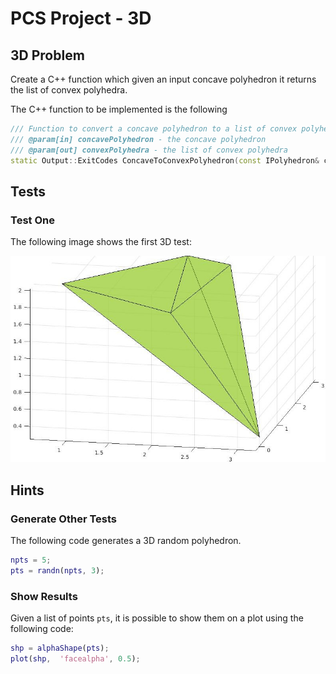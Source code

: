 # PCS Project - 3D

## 3D Problem

Create a C++ function which given an input concave polyhedron it returns the list of convex polyhedra.  

The C++ function to be implemented is the following
```c++
/// Function to convert a concave polyhedron to a list of convex polyhedra
/// @param[in] concavePolyhedron - the concave polyhedron
/// @param[out] convexPolyhedra - the list of convex polyhedra
static Output::ExitCodes ConcaveToConvexPolyhedron(const IPolyhedron& concavePolyhedron, list<IPolyhedron*>& convexPolyhedra);
```

## Tests

### Test One

The following image shows the first 3D test:

![3DTestOne](Images/PolyhedronTestOne.jpg)

## Hints

### Generate Other Tests

The following code generates a 3D random polyhedron.

```matlab
npts = 5;
pts = randn(npts, 3);
```

### Show Results

Given a list of points `pts`, it is possible to show them on a plot using the following code:

```matlab
shp = alphaShape(pts);
plot(shp,  'facealpha', 0.5);
```